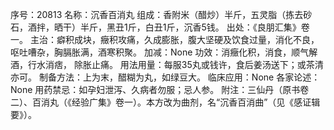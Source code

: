 序号：20813
名称：沉香百消丸
组成：香附米（醋炒）半斤，五灵脂（拣去砂石，酒拌，晒干）半斤，黑丑1斤，白丑1斤，沉香5钱。
出处：《良朋汇集》卷一。
主治：癖积成块，癥积攻痛，久成膨胀，腹大坚硬及饮食过量，消化不良，呕吐嘈杂，胸膈胀满，酒寒积聚。
加减：None
功效：消癥化积，消食，顺气解酒，行水消痞，  除胀止痛。
用法用量：每服35丸或钱许，食后姜汤送下；或茶清亦可。
制备方法：上为末，醋糊为丸，如绿豆大。
临床应用：None
各家论述：None
用药禁忌：如孕妇泄泻、久病者勿服；忌人参。
附注：三仙丹（原书卷二）、百消丸（《经验广集》卷一）。本方改为曲剂，名“沉香百消曲”（见《感证辑要》）。
